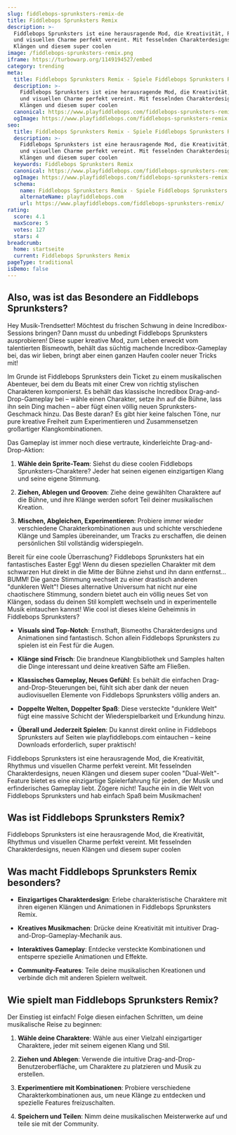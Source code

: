 ```yaml
---
slug: fiddlebops-sprunksters-remix-de
title: Fiddlebops Sprunksters Remix
description: >-
  Fiddlebops Sprunksters ist eine herausragende Mod, die Kreativität, Rhythmus
  und visuellen Charme perfekt vereint. Mit fesselnden Charakterdesigns, neuen
  Klängen und diesem super coolen 
image: /fiddlebops-sprunksters-remix.png
iframe: https://turbowarp.org/1149194527/embed
category: trending
meta:
  title: Fiddlebops Sprunksters Remix - Spiele Fiddlebops Sprunksters Remix Online
  description: >-
    Fiddlebops Sprunksters ist eine herausragende Mod, die Kreativität, Rhythmus
    und visuellen Charme perfekt vereint. Mit fesselnden Charakterdesigns, neuen
    Klängen und diesem super coolen 
  canonical: https://www.playfiddlebops.com/fiddlebops-sprunksters-remix/
  ogImage: https://www.playfiddlebops.com/fiddlebops-sprunksters-remix.png
seo:
  title: Fiddlebops Sprunksters Remix - Spiele Fiddlebops Sprunksters Remix Online
  description: >-
    Fiddlebops Sprunksters ist eine herausragende Mod, die Kreativität, Rhythmus
    und visuellen Charme perfekt vereint. Mit fesselnden Charakterdesigns, neuen
    Klängen und diesem super coolen 
  keywords: Fiddlebops Sprunksters Remix
  canonical: https://www.playfiddlebops.com/fiddlebops-sprunksters-remix/
  ogImage: https://www.playfiddlebops.com/fiddlebops-sprunksters-remix.png
  schema:
    name: Fiddlebops Sprunksters Remix - Spiele Fiddlebops Sprunksters Remix Online
    alternateName: playfiddlebops.com
    url: https://www.playfiddlebops.com/fiddlebops-sprunksters-remix/
rating:
  score: 4.1
  maxScore: 5
  votes: 127
  stars: 4
breadcrumb:
  home: startseite
  current: Fiddlebops Sprunksters Remix
pageType: traditional
isDemo: false
---
```


## Also, was ist das Besondere an Fiddlebops Sprunksters?

Hey Musik-Trendsetter! Möchtest du frischen Schwung in deine Incredibox-Sessions bringen? Dann musst du unbedingt Fiddlebops Sprunksters ausprobieren! Diese super kreative Mod, zum Leben erweckt vom talentierten Bismeowth, behält das süchtig machende Incredibox-Gameplay bei, das wir lieben, bringt aber einen ganzen Haufen cooler neuer Tricks mit!

Im Grunde ist Fiddlebops Sprunksters dein Ticket zu einem musikalischen Abenteuer, bei dem du Beats mit einer Crew von richtig stylischen Charakteren komponierst. Es behält das klassische Incredibox Drag-and-Drop-Gameplay bei – wähle einen Charakter, setze ihn auf die Bühne, lass ihn sein Ding machen – aber fügt einen völlig neuen Sprunksters-Geschmack hinzu. Das Beste daran? Es gibt hier keine falschen Töne, nur pure kreative Freiheit zum Experimentieren und Zusammensetzen großartiger Klangkombinationen.

Das Gameplay ist immer noch diese vertraute, kinderleichte Drag-and-Drop-Aktion:

1. **Wähle dein Sprite-Team**: Siehst du diese coolen Fiddlebops Sprunksters-Charaktere? Jeder hat seinen eigenen einzigartigen Klang und seine eigene Stimmung.

1. **Ziehen, Ablegen und Grooven**: Ziehe deine gewählten Charaktere auf die Bühne, und ihre Klänge werden sofort Teil deiner musikalischen Kreation.

1. **Mischen, Abgleichen, Experimentieren**: Probiere immer wieder verschiedene Charakterkombinationen aus und schichte verschiedene Klänge und Samples übereinander, um Tracks zu erschaffen, die deinen persönlichen Stil vollständig widerspiegeln.

Bereit für eine coole Überraschung? Fiddlebops Sprunksters hat ein fantastisches Easter Egg! Wenn du diesen speziellen Charakter mit dem schwarzen Hut direkt in die Mitte der Bühne ziehst und ihn dann entfernst... BUMM! Die ganze Stimmung wechselt zu einer drastisch anderen "dunkleren Welt"! Dieses alternative Universum hat nicht nur eine chaotischere Stimmung, sondern bietet auch ein völlig neues Set von Klängen, sodass du deinen Stil komplett wechseln und in experimentelle Musik eintauchen kannst! Wie cool ist dieses kleine Geheimnis in Fiddlebops Sprunksters?

- **Visuals sind Top-Notch**: Ernsthaft, Bismeoths Charakterdesigns und Animationen sind fantastisch. Schon allein Fiddlebops Sprunksters zu spielen ist ein Fest für die Augen.

- **Klänge sind Frisch**: Die brandneue Klangbibliothek und Samples halten die Dinge interessant und deine kreativen Säfte am Fließen.

- **Klassisches Gameplay, Neues Gefühl**: Es behält die einfachen Drag-and-Drop-Steuerungen bei, fühlt sich aber dank der neuen audiovisuellen Elemente von Fiddlebops Sprunksters völlig anders an.

- **Doppelte Welten, Doppelter Spaß**: Diese versteckte "dunklere Welt" fügt eine massive Schicht der Wiederspielbarkeit und Erkundung hinzu.

- **Überall und Jederzeit Spielen**: Du kannst direkt online in Fiddlebops Sprunksters auf Seiten wie playfiddlebops.com eintauchen – keine Downloads erforderlich, super praktisch!

Fiddlebops Sprunksters ist eine herausragende Mod, die Kreativität, Rhythmus und visuellen Charme perfekt vereint. Mit fesselnden Charakterdesigns, neuen Klängen und diesem super coolen "Dual-Welt"-Feature bietet es eine einzigartige Spielerfahrung für jeden, der Musik und erfinderisches Gameplay liebt. Zögere nicht! Tauche ein in die Welt von Fiddlebops Sprunksters und hab einfach Spaß beim Musikmachen!

## Was ist Fiddlebops Sprunksters Remix?

Fiddlebops Sprunksters ist eine herausragende Mod, die Kreativität, Rhythmus und visuellen Charme perfekt vereint. Mit fesselnden Charakterdesigns, neuen Klängen und diesem super coolen 

## Was macht Fiddlebops Sprunksters Remix besonders?

- **Einzigartiges Charakterdesign**: Erlebe charakteristische Charaktere mit ihren eigenen Klängen und Animationen in Fiddlebops Sprunksters Remix.

- **Kreatives Musikmachen**: Drücke deine Kreativität mit intuitiver Drag-and-Drop-Gameplay-Mechanik aus.

- **Interaktives Gameplay**: Entdecke versteckte Kombinationen und entsperre spezielle Animationen und Effekte.

- **Community-Features**: Teile deine musikalischen Kreationen und verbinde dich mit anderen Spielern weltweit.

## Wie spielt man Fiddlebops Sprunksters Remix?

Der Einstieg ist einfach! Folge diesen einfachen Schritten, um deine musikalische Reise zu beginnen:

1. **Wähle deine Charaktere**: Wähle aus einer Vielzahl einzigartiger Charaktere, jeder mit seinem eigenen Klang und Stil.

1. **Ziehen und Ablegen**: Verwende die intuitive Drag-and-Drop-Benutzeroberfläche, um Charaktere zu platzieren und Musik zu erstellen.

1. **Experimentiere mit Kombinationen**: Probiere verschiedene Charakterkombinationen aus, um neue Klänge zu entdecken und spezielle Features freizuschalten.

1. **Speichern und Teilen**: Nimm deine musikalischen Meisterwerke auf und teile sie mit der Community.